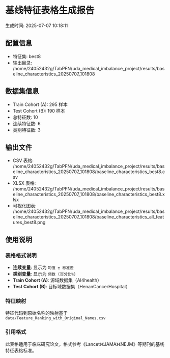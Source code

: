 # 基线特征表格生成报告

生成时间: 2025-07-07 10:18:11

## 配置信息

- 特征集: best8
- 输出目录: /home/24052432g/TabPFN/uda_medical_imbalance_project/results/baseline_characteristics_20250707_101808

## 数据集信息

- Train Cohort (A): 295 样本
- Test Cohort (B): 190 样本
- 总特征数: 10
- 连续特征数: 6
- 类别特征数: 3

## 输出文件

- CSV 表格: /home/24052432g/TabPFN/uda_medical_imbalance_project/results/baseline_characteristics_20250707_101808/baseline_characteristics_best8.csv
- XLSX 表格: /home/24052432g/TabPFN/uda_medical_imbalance_project/results/baseline_characteristics_20250707_101808/baseline_characteristics_best8.xlsx
- 可视化图表: /home/24052432g/TabPFN/uda_medical_imbalance_project/results/baseline_characteristics_20250707_101808/baseline_characteristics_all_features_best8.png

## 使用说明

### 表格格式说明
- **连续变量**: 显示为 `均值 ± 标准差`
- **类别变量**: 显示为 `频数 (百分比%)`
- **Train Cohort (A)**: 源域数据集（AI4health）
- **Test Cohort (B)**: 目标域数据集（HenanCancerHospital）

### 特征映射
特征代码到原始名称的映射基于 `data/Feature_Ranking_with_Original_Names.csv`

### 引用格式
此表格适用于临床研究论文，格式参考《Lancet》《JAMA》《NEJM》等期刊的基线特征表格标准。